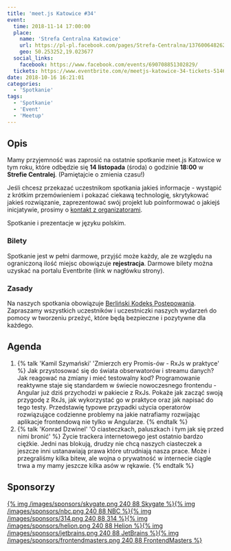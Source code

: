 ```yaml
---
title: 'meet.js Katowice #34'
event:
  time: 2018-11-14 17:00:00
  place:
    name: 'Strefa Centralna Katowice'
    url: https://pl-pl.facebook.com/pages/Strefa-Centralna/1376006482624106
    geo: 50.253252,19.023677
  social_links:
    facebook: https://www.facebook.com/events/690708851302829/
  tickets: https://www.eventbrite.com/e/meetjs-katowice-34-tickets-51460825715
date: 2018-10-16 16:21:01
categories:
  - 'Spotkanie'
tags:
  - 'Spotkanie'
  - 'Event'
  - 'Meetup'
---
```

## Opis

Mamy przyjemność was zaprosić na ostatnie spotkanie meet.js Katowice w tym roku, które odbędzie się **14 listopada** (środa) o godzinie **18:00** w **Strefie Centralej**. (Pamiętajcie o zmienia czasu!)

Jeśli chcesz przekazać uczestnikom spotkania jakieś informacje - wystąpić z krótkim przemówieniem i pokazać ciekawą technologię, skrytykować jakieś rozwiązanie, zaprezentować swój projekt lub poinformować o jakiejś inicjatywie, prosimy o [kontakt z organizatorami](/about/#Kontakt).

Spotkanie i prezentacje w języku polskim.

### Bilety

Spotkanie jest w pełni darmowe, przyjść może każdy, ale ze względu na ograniczoną ilość miejsc obowiązuje **rejestracja**. Darmowe bilety można uzyskać na portalu Eventbrite (link w nagłówku strony).

### Zasady

Na naszych spotkania obowiązuje [Berliński Kodeks Postępowania][berlin-coc]. Zapraszamy wszystkich uczestników i uczestniczki naszych wydarzeń do pomocy w tworzeniu przeżyć, które będą bezpieczne i pozytywne dla każdego.

## Agenda

1. {% talk 'Kamil Szymański' 'Zmierzch ery Promis-ów - RxJs w praktyce' %}
Jak przystosować się do świata obserwatorów i streamu danych? Jak reagować na zmiany i mieć testowalny kod? Programowanie reaktywne staje się standardem w świecie nowoczesnego frontendu - Angular już dziś przychodzi w pakiecie z RxJs. Pokaże jak zacząć swoją przygodę z RxJs, jak wykorzystać go w praktyce oraz jak napisać do tego testy. Przedstawię typowe przypadki użycia operatorów rozwiązujące codzienne problemy na jakie natrafiamy rozwijając aplikacje frontendową nie tylko w Angularze.
{% endtalk %}
2. {% talk 'Konrad Dzwinel' 'O ciasteczkach, paluszkach i tym jak się przed nimi bronić' %}
Życie trackera internetowego jest ostatnio bardzo ciężkie. Jedni nas blokują, drudzy nie chcą naszych ciasteczek a jeszcze inni ustanawiają prawa które utrudniają nasza prace. Może i przegraliśmy kilka bitew, ale wojna o prywatność w internecie ciągle trwa a my mamy jeszcze kilka asów w rękawie.
{% endtalk %}

## Sponsorzy

[{% img /images/sponsors/skygate.png 240 88 Skygate %}][skygate][{% img /images/sponsors/nbc.png 240 88 NBC %}][nbc][{% img /images/sponsors/314.png 240 88 314 %}][314tt][{% img /images/sponsors/helion.png 240 88 Helion %}][helion][{% img /images/sponsors/jetbrains.png 240 88 JetBrains %}][jetbrains][{% img /images/sponsors/frontendmasters.png 240 88 FrontendMasters %}][frontendmasters]

[berlin-coc]: http://berlincodeofconduct.org/pl

[skygate]: https://skygate.io
[nbc]: https://nbc.com.pl
[314tt]: http://314.tt
[helion]: http://helion.pl/
[jetbrains]: https://www.jetbrains.com
[frontendmasters]: https://frontendmasters.com
